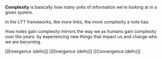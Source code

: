 **Complexity** is basically how many units of information we’re looking at in a given system. 

In the LYT frameworks, the more links, the more complexity a note has.

How notes gain complexity mirrors the way we as humans gain complexity over the years: by experiencing new things that impact us and change who we are becoming.

[[Emergence (defn)]]
[[Divergence (defn)]]
[[Convergence (defn)]]